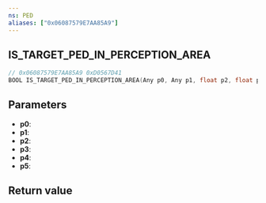 ```yaml
---
ns: PED
aliases: ["0x06087579E7AA85A9"]
---
```

## IS_TARGET_PED_IN_PERCEPTION_AREA

```c
// 0x06087579E7AA85A9 0xD0567D41
BOOL IS_TARGET_PED_IN_PERCEPTION_AREA(Any p0, Any p1, float p2, float p3, float p4, float p5);
```


## Parameters
* **p0**: 
* **p1**: 
* **p2**: 
* **p3**: 
* **p4**: 
* **p5**: 

## Return value
